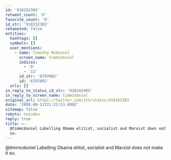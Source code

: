 ```yaml
---
id: '918152303'
retweet_count: '0'
favorite_count: '0'
id_str: '918152303'
retweeted: false
entities:
  hashtags: []
  symbols: []
  user_mentions:
    - name: Timothy McDoniel
      screen_name: timmcdoniel
      indices:
        - '0'
        - '12'
      id_str: '6797002'
      id: '6797002'
  urls: []
in_reply_to_status_id_str: '918142403'
in_reply_to_screen_name: timmcdoniel
original_url: https://twitter.com/jth/status/918152303
date: '2008-09-11T21:23:53.000Z'
sitemap: false
robots: noindex
reply: true
title: >-
  @timmcdoniel Labelling Obama elitist, socialist and Marxist does not make it
  so.
---
```


@timmcdoniel Labelling Obama elitist, socialist and Marxist does not make it so.